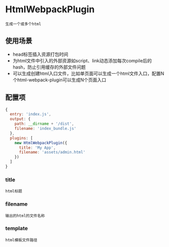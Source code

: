 # HtmlWebpackPlugin

    生成一个或多个html

## 使用场景

- head标签插入资源打包时间
- 为html文件中引入的外部资源如script、link动态添加每次compile后的hash，防止引用缓存的外部文件问题
- 可以生成创建html入口文件，比如单页面可以生成一个html文件入口，配置N个html-webpack-plugin可以生成N个页面入口

## 配置项

```js
{
  entry: 'index.js',
  output: {
    path: __dirname + '/dist',
    filename: 'index_bundle.js'
  },
  plugins: [
    new HtmlWebpackPlugin({
      title: 'My App',
      filename: 'assets/admin.html'
    })
  ]
}
```

### title

    html标题

### filename

    输出的html的文件名称

### template

    html模板文件路径
